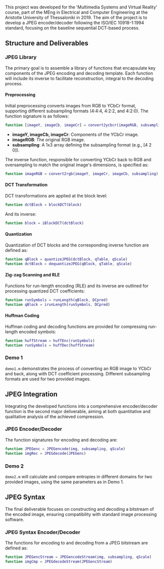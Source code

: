 
This project was developed for the 'Multimedia Systems and Virtual Reality' course, part of the MEng in Electrical and Computer Engineering at the Aristotle University of Thessaloniki in 2019. The aim of the project is to develop a JPEG encoder/decoder following the ISO/IEC 10918-1:1994 standard, focusing on the baseline sequential DCT-based process. 

## Structure and Deliverables

### JPEG Library

The primary goal is to assemble a library of functions that encapsulate key components of the JPEG encoding and decoding template. Each function will include its inverse to facilitate reconstruction, integral to the decoding process.

#### Preprocessing

Initial preprocessing converts images from RGB to YCbCr format, supporting different subsampling formats (4:4:4, 4:2:2, and 4:2:0). The function signature is as follows:

```matlab
function [imageY, imageCb, imageCr] = convert2ycbcr(imageRGB, subsampling)
```

- **imageY, imageCb, imageCr**: Components of the YCbCr image.
- **imageRGB**: The original RGB image.
- **subsampling**: A 1x3 array defining the subsampling format (e.g., [4 2 0]).

The inverse function, responsible for converting YCbCr back to RGB and oversampling to match the original image's dimensions, is specified as:

```matlab
function imageRGB = convert2rgb(imageY, imageCr, imageCb, subsampling)
```

#### DCT Transformation

DCT transformations are applied at the block level:

```matlab
function dctBlock = blockDCT(block)
```

And its inverse:

```matlab
function block = iBlockDCT(dctBlock)
```

#### Quantization

Quantization of DCT blocks and the corresponding inverse function are defined as:

```matlab
function qBlock = quantizeJPEG(dctBlock, qTable, qScale)
function dctBlock = dequantizeJPEG(qBlock, qTable, qScale)
```

#### Zig-zag Scanning and RLE

Functions for run-length encoding (RLE) and its inverse are outlined for processing quantized DCT coefficients:

```matlab
function runSymbols = runLength(qBlock, DCpred)
function qBlock = irunLength(runSymbols, DCpred)
```

#### Huffman Coding

Huffman coding and decoding functions are provided for compressing run-length encoded symbols:

```matlab
function huffStream = huffEnc(runSymbols)
function runSymbols = huffDec(huffStream)
```

### Demo 1

`demo1.m` demonstrates the process of converting an RGB image to YCbCr and back, along with DCT coefficient processing. Different subsampling formats are used for two provided images.

## JPEG Integration

Integrating the developed functions into a comprehensive encoder/decoder function is the second major deliverable, aiming at both quantitative and qualitative analysis of the achieved compression.

### JPEG Encoder/Decoder

The function signatures for encoding and decoding are:

```matlab
function JPEGenc = JPEGencode(img, subsampling, qScale)
function imgRec = JPEGdecode(JPEGenc)
```

### Demo 2

`demo2.m` will calculate and compare entropies in different domains for two provided images, using the same parameters as in Demo 1.

## JPEG Syntax

The final deliverable focuses on constructing and decoding a bitstream of the encoded image, ensuring compatibility with standard image processing software.

### JPEG Syntax Encoder/Decoder

The functions for encoding to and decoding from a JPEG bitstream are defined as:

```matlab
function JPEGencStream = JPEGencodeStream(img, subsampling, qScale)
function imgCmp = JPEGdecodeStream(JPEGencStream)
```

